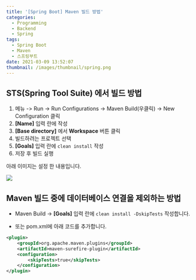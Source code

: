 ```yaml
---
title: '[Spring Boot] Maven 빌드 방법'
categories:
  - Programming
  - Backend
  - Spring
tags:
  - Spring Boot
  - Maven
  - 스프링부트
date: 2021-03-09 13:52:07
thumbnail: /images/thumbnail/spring.png
---
```


## STS(Spring Tool Suite) 에서 빌드 방법

1. 메뉴 -> Run -> Run Configurations -> Maven Build(우클릭) -> New Configuration 클릭
2. **[Name]** 입력 란에 작성
3. **[Base directory]** 에서 **Workspace** 버튼 클릭
4. 빌드하려는 프로젝트 선택
5. **[Goals]** 입력 란에 `clean install` 작성
6. 저장 후 빌드 실행

아래 이미지는 설정 한 내용입니다.

![](/images/springboot/maven_build.png)

## Maven 빌드 중에 데이터베이스 연결을 제외하는 방법

- Maven Build -> **[Goals]** 입력 란에 `clean install -DskipTests` 작성합니다.

- 또는 pom.xml에 아래 코드를 추가합니다.

```xml
<plugin>
    <groupId>org.apache.maven.plugins</groupId>
    <artifactId>maven-surefire-plugin</artifactId>
    <configuration>
        <skipTests>true</skipTests>
    </configuration>
</plugin>
```
